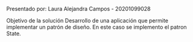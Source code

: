 Presentado por:
Laura Alejandra Campos - 20201099028

Objetivo de la solución
Desarrollo de una aplicación que permite implementar un patrón de diseño. 
En este caso se implemento el patron State.